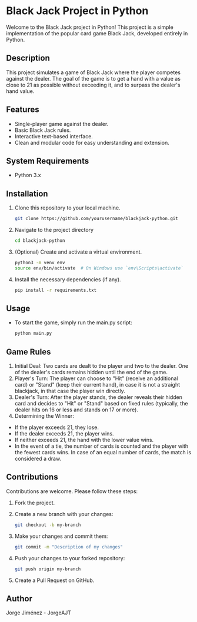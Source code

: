 # Black Jack Project in Python

Welcome to the Black Jack project in Python! This project is a simple implementation of the popular card game Black Jack, developed entirely in Python.

## Description

This project simulates a game of Black Jack where the player competes against the dealer. The goal of the game is to get a hand with a value as close to 21 as possible without exceeding it, and to surpass the dealer's hand value.

## Features

- Single-player game against the dealer.
- Basic Black Jack rules.
- Interactive text-based interface.
- Clean and modular code for easy understanding and extension.

## System Requirements

- Python 3.x

## Installation

1. Clone this repository to your local machine.
   ```bash
   git clone https://github.com/yourusername/blackjack-python.git
   
2. Navigate to the project directory

   ```bash
   cd blackjack-python
   
3. (Optional) Create and activate a virtual environment.

   ```bash
   python3 -m venv env
   source env/bin/activate  # On Windows use `env\Scripts\activate`
   
4. Install the necessary dependencies (if any).

   ```bash
   pip install -r requirements.txt
   
## Usage

- To start the game, simply run the main.py script:

   ```bash
   python main.py

## Game Rules

1. Initial Deal: Two cards are dealt to the player and two to the dealer. One of the dealer's cards remains hidden until the end of the game.
2. Player's Turn: The player can choose to "Hit" (receive an additional card) or "Stand" (keep their current hand), in case it is not a straight blackjack, in that case the player win directly.
3. Dealer's Turn: After the player stands, the dealer reveals their hidden card and decides to "Hit" or "Stand" based on fixed rules (typically, the dealer hits on 16 or less and stands on 17 or more).
4. Determining the Winner:
 - If the player exceeds 21, they lose.
 - If the dealer exceeds 21, the player wins.
 - If neither exceeds 21, the hand with the lower value wins.
 - In the event of a tie, the number of cards is counted and the player with the fewest cards wins. In case of an equal number of cards, the match is considered a draw.

## Contributions

Contributions are welcome. Please follow these steps:

1. Fork the project.

2. Create a new branch with your changes:
   
   ```bash
   git checkout -b my-branch
   
3. Make your changes and commit them:
   
   ```bash
   git commit -m "Description of my changes"
   
4. Push your changes to your forked repository:
   
   ```bash
   git push origin my-branch
   
5. Create a Pull Request on GitHub.

## Author

Jorge Jiménez - JorgeAJT
